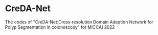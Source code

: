 # CreDA-Net

The codes of "CreDA-Net:Cross-resolution Domain Adaption Network for Polyp Segmentation in colonoscopy" for MICCAI 2022
